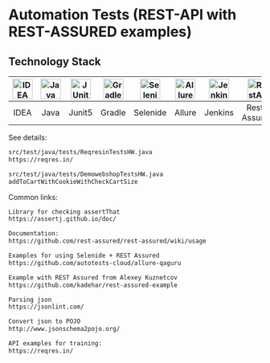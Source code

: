 # Automation Tests (REST-API with REST-ASSURED examples)

## Technology Stack
| <a href="https://www.jetbrains.com/idea/"><img src="https://starchenkov.pro/qa-guru/img/skills/Intelij_IDEA.svg" width="40" height="40"  alt="IDEA"/></a> | <a href="https://www.jetbrains.com/idea/"><img src="https://starchenkov.pro/qa-guru/img/skills/Java.svg" width="40" height="40"  alt="Java"/></a> |<a href="https://www.jetbrains.com/idea/"><img src="https://starchenkov.pro/qa-guru/img/skills/JUnit5.svg" width="40" height="40"  alt="JUnit 5"/></a> | <a href="https://www.jetbrains.com/idea/"><img src="https://starchenkov.pro/qa-guru/img/skills/Gradle.svg" width="40" height="40"  alt="Gradle"/></a> |<a href="https://www.jetbrains.com/idea/"><img src="https://starchenkov.pro/qa-guru/img/skills/Selenide.svg" width="40" height="40"  alt="Selenide"/></a> | <a href="https://www.jetbrains.com/idea/"><img src="https://starchenkov.pro/qa-guru/img/skills/Allure_Report.svg" width="40" height="40"  alt="Allure"/></a> | <a href="https://www.jetbrains.com/idea/"><img src="https://starchenkov.pro/qa-guru/img/skills/Jenkins.svg" width="40" height="40"  alt="Jenkins"/></a> | <a href="https://www.jetbrains.com/idea/"><img src="https://starchenkov.pro/qa-guru/img/skills/Rest-Assured.svg" width="40" height="40"  alt="RestAssured"/></a> |
|:---------------------------------------------------------------------------------------------------------------------------------------------------------:| :---------: | :---------: | :---------: | :---------: |:-------------------------------------------------------------------------------------------------------------------------------------------------------:|:------------------------------------------------------------------------------------------------------------------------------------------------------:|:------------------------------------------------------------------------------------------------------------------------------------------------------:|
|                                                                           IDEA                                                                            | Java | Junit5 | Gradle | Selenide |                                                                         Allure                                                                          |                                                                        Jenkins                                                                         |                                                                        Rest-Assured                                                                         |

See details:  
```bash
src/test/java/tests/ReqresinTestsHW.java
https://reqres.in/

src/test/java/tests/DemowebshopTestsHW.java
addToCartWithCookieWithCheckCartSize

```
Common links:
```bash
Library for checking assertThat
https://assertj.github.io/doc/

Documentation:
https://github.com/rest-assured/rest-assured/wiki/usage

Examples for using Selenide + REST Assured
https://github.com/autotests-cloud/allure-qaguru

Example with REST Assured from Alexey Kuznetcov 
https://github.com/kadehar/rest-assured-example

Parsing json
https://jsonlint.com/

Convert json to POJO
http://www.jsonschema2pojo.org/

API examples for training: 
https://reqres.in/
```

